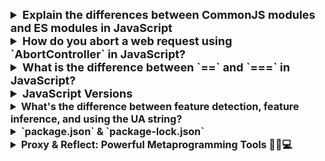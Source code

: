 <details >
 <summary style="font-size: large; font-weight: bold">Explain the differences between CommonJS modules and ES modules in JavaScript
</summary>

![img_5.png](img_5.png)

## TL;DR

In JavaScript, modules are reusable pieces of code that encapsulate functionality, making it easier to manage, maintain, and structure your applications. Modules allow you to break down your code into smaller, manageable parts, each with its own scope.

**CommonJS** is an older module system that was initially designed for server-side JavaScript development with Node.js. It uses the `require()` function to load modules and the `module.exports` or `exports` object to define the exports of a module.

```js
// my-module.js
const value = 42;
module.exports = { value };

// main.js
const myModule = require('./my-module.js');
console.log(myModule.value); // 42
```

**ES Modules** (ECMAScript Modules) are the standardized module system introduced in ES6 (ECMAScript 2015). They use the `import` and `export` statements to handle module dependencies.

```js
// my-module.js
export const value = 42;

// main.js
import { value } from './my-module.js';
console.log(value); // 42
```

**CommonJS vs ES modules**

| Feature | CommonJS | ES modules |
| --- | --- | --- |
| Module Syntax | `require()` for importing `module.exports` for exporting | `import` for importing `export` for exporting |
| Environment | Primarily used in Node.js for server-side development | Designed for both browser and server-side JavaScript (Node.js) |
| Loading | Synchronous loading of modules | Asynchronous loading of modules |
| Structure | Dynamic imports, can be conditionally called | Static imports/exports at the top level |
| File extensions | `.js` (default) | `.mjs` or `.js` (with `type: "module"` in `package.json`) |
| Browser support | Not natively supported in browsers | Natively supported in modern browsers |
| Optimization | Limited optimization due to dynamic nature | Allows for optimizations like tree-shaking due to static structure |
| Compatibility | Widely used in existing Node.js codebases and libraries | Newer standard, but gaining adoption in modern projects |

---

## Modules in Javascript

Modules in JavaScript are a way to organize and encapsulate code into reusable and maintainable units. They allow developers to break down their codebase into smaller, self-contained pieces, promoting code reuse, separation of concerns, and better organization. There are two main module systems in JavaScript: CommonJS and ES modules.

### CommonJS

CommonJS is an older module system that was initially designed for server-side JavaScript development with Node.js. It uses the require function to load modules and the `module.exports` or `exports` object to define the exports of a module.

- **Syntax**: Modules are included using `require()` and exported using `module.exports`.
- **Environment**: Primarily used in `Node.js`.
- **Execution**: Modules are loaded synchronously.
- Modules are loaded dynamically at runtime.

```js
// my-module.js
const value = 42;
module.exports = { value };

// main.js
const myModule = require('./my-module.js');
console.log(myModule.value); // 42
```

### ES Modules

ES Modules (ECMAScript Modules) are the standardized module system introduced in ES6 (ECMAScript 2015). They use the `import` and `export` statements to handle module dependencies.

- **Syntax**: Modules are imported using `import` and exported using `export`.
- **Environment**: Can be used in both browser environments and Node.js (with certain configurations).
- **Execution**: Modules are loaded asynchronously.
- **Support**: Introduced in ES2015, now widely supported in modern browsers and Node.js.
- Modules are loaded statically at compile-time.
- Enables better performance due to static analysis and tree-shaking.

```js
// my-module.js
export const value = 42;

// main.js
import { value } from './my-module.js';
console.log(value); // 42
```

---
</details>





<details >
<summary style="font-size: large; font-weight: bold">How do you abort a web request using `AbortController` in JavaScript?</summary>


## TL;DR

`AbortController` is used to cancel ongoing asynchronous operations like fetch requests.

```js
const controller = new AbortController();
const signal = controller.signal;

fetch('https://jsonplaceholder.typicode.com/todos/1', { signal })
  .then((response) => {
    // Handle response
  })
  .catch((error) => {
    if (error.name === 'AbortError') {
      console.log('Request aborted');
    } else {
      console.error('Error:', error);
    }
  });

// Call abort() to abort the request
controller.abort();
```

Aborting web requests is useful for:

- Canceling requests based on user actions.
- Prioritizing the latest requests in scenarios with multiple simultaneous requests.
- Canceling requests that are no longer needed, e.g. after the user has navigated away from the page.

---

## `AbortController`s

`AbortController` allows graceful cancelation of ongoing asynchronous operations like fetch requests. It offers a mechanism to signal to the underlying network layer that the request is no longer required, preventing unnecessary resource consumption and improving user experience.

## Using `AbortController`s

Using `AbortController`s involve the following steps:

1. **Create an `AbortController` instance**: Initialize an `AbortController` instance, which creates a signal that can be used to abort requests.
1. **Pass the signal to the request**: Pass the signal to the request, typically through the `signal` property in the request options.
1. **Abort the request**: Call the `abort()` method on the `AbortController` instance to cancel the ongoing request.

Here is an example of how to use `AbortController`s with the `fetch()` API:

```js
const controller = new AbortController();
const signal = controller.signal;

fetch('https://jsonplaceholder.typicode.com/todos/1', { signal })
  .then((response) => {
    // Handle response
  })
  .catch((error) => {
    if (error.name === 'AbortError') {
      console.log('Request aborted');
    } else {
      console.error('Error:', error);
    }
  });

// Call abort() to abort the request
controller.abort();
```

## Use cases

### Canceling a `fetch()` request on a user action

Cancel requests that take too long or are no longer relevant due to user interactions (e.g., user cancels uploading of a huge file).

```js
// HTML:
// <div>
//   <button id="cancel-button">Cancel upload</button>
// </div>

const controller = new AbortController();
const signal = controller.signal;

fetch('https://jsonplaceholder.typicode.com/todos/1', { signal })
  .then((response) => {
    // Handle successful response
  })
  .catch((error) => {
    if (error.name === 'AbortError') {
      console.log('Request canceled');
    } else {
      console.error('Network or other error:', error);
    }
  });

document.getElementById('cancel-button').addEventListener('click', () => {
  controller.abort();
});
```

When you click the "Cancel upload" button, in-flight request will be aborted.

### Prioritizing latest requests in a race condition

In scenarios where multiple requests are initiated for the same data, use `AbortController` to prioritize the latest request and abort earlier ones.

```js
let latestController = null; // Keeps track of the latest controller

function fetchData(url) {
  if (latestController) {
    latestController.abort(); // Abort any previous request
  }

  const controller = new AbortController();
  latestController = controller;
  const signal = controller.signal;

  fetch(url, { signal })
    .then((response) => {
      // Handle successful response
    })
    .catch((error) => {
      if (error.name === 'AbortError') {
        console.log('Request canceled');
      } else {
        console.error('Network or other error:', error);
      }
    });
}
```

In this example, when the `fetchData()` function is called multiple times triggering multiple fetch requests, `AbortController`s will cancel all the previous requests except the latest request. This is common in scenarios like type-ahead search or infinite scrolling, where new requests are triggered frequently.

### Canceling requests that are no longer needed

In situations where the user has navigated away from the page, aborting the request can prevent unnecessary operations (e.g. success callback handling), and freeing up resources by lowering the likelihood of memory leaks.

## Notes

- `AbortController`s is not `fetch()`-specific, it can be used to abort other asynchronous tasks as well.
- A singular `AbortContoller` instance can be reused or multiple async tasks and cancel all of them at once.
- Calling `abort()` on `AbortController`s does not send any notification or signal to the server. The server is unaware of the cancelation and will continue processing the request until it completes or times out.

## Further reading

- [AbortController | MDN](https://developer.mozilla.org/en-US/docs/Web/API/AbortController)
- [Fetch: Abort | Javascript.info](https://javascript.info/fetch-abort)


---
</details>


<details >
 <summary style="font-size: large; font-weight: bold">What is the difference between `==` and `===` in JavaScript?</summary>

![img.png](img.png)
https://justjavascript.com/learn/07-equality-of-values

https://www.greatfrontend.com/questions/quiz/what-is-the-difference-between-double-equal-and-triple-equal?practice=practice&tab=quiz

![img_1.png](img_1.png)
https://dorey.github.io/JavaScript-Equality-Table/

---
</details>



<details >
 <summary style="font-size: large; font-weight: bold">JavaScript Versions</summary>


- JavaScript was invented by Brendan Eich in 1995, and became an ECMA standard in 1997.

- ECMAScript is the official name of the language.

- ECMAScript versions have been abbreviated to ES1, ES2, ES3, ES5, and ES6.

- Since 2016, versions are named by year (ECMAScript 2016, 2017, 2018, 2019, 2020).
<table class="ws-table-all">
<tbody><tr>
<th>Ver</th>
<th>Official Name</th>
<th>Description</th>
</tr>
<tr>
<td>ES1</td>
<td>ECMAScript 1 (1997)</td><td>First edition</td>
</tr>
<tr>
<td>ES2</td>
<td>ECMAScript 2 (1998)</td><td>Editorial changes</td>
</tr>
<tr>
<td>ES3</td>
<td>ECMAScript 3 (1999)</td><td>Added regular expressions<br>
Added try/catch<br>
Added switch<br>
Added do-while</td>
</tr>
<tr>
<td>ES4</td>
<td>ECMAScript 4</td><td>Never released</td>
</tr>
<tr>
<td>ES5</td>
<td>ECMAScript 5 (2009)<br><br>
</td>
<td>
Added "strict mode"<br>
Added JSON support<br>
Added String.trim()<br>
Added Array.isArray()<br>
Added Array iteration methods<br>
Allows trailing commas for object literals<br>
</td>
</tr>
<tr>
<td>ES6</td>
<td>ECMAScript 2015<br><br>
<td>Added let and const<br>
Added default parameter values<br>
Added Array.find()<br>
Added Array.findIndex()<br>
</td>
</tr>
<tr>
<td></td>
<td>ECMAScript 2016<br><br>
<td>Added exponential operator (**)<br>
Added Array.includes()
</td>
</tr>
<tr>
<td></td>
<td>ECMAScript 2017<br><br>
</td><td>Added string padding<br>
Added Object.entries()<br>
Added Object.values()<br>
Added async functions<br>
Added shared memory<br>
Allows trailing commas for function parameters<br>
</td>
</tr>
<tr>
<td></td>
<td>ECMAScript 2018<br><br>
</td><td>
Added rest / spread properties<br>
Added asynchronous iteration<br>
Added Promise.finally()<br>
Additions to RegExp
</td>
</tr>
<tr>
<td></td>
<td>ECMAScript 2019<br><br>
</td><td>
String.trimStart()<br>
String.trimEnd()<br>
Array.flat()<br>
Object.fromEntries<br>
Optional catch binding
</td>
</tr>
<tr>
<td></td>
<td>ECMAScript 2020<br><br>
</td><td>
The Nullish Coalescing Operator (??)<br>
</td>
</tr>

</tbody></table>

---
</details>



<details >
 <summary style="font-size: medium; font-weight: bold">What's the difference between feature detection, feature inference, and using the UA string?</summary>


## Feature Detection

Feature detection involves working out whether a browser supports a certain block of code, and running different code depending on whether it does (or doesn't), so that the browser can always provide a working experience rather crashing/erroring in some browsers. For example:

```js
if ('geolocation' in navigator) {
  // Can use navigator.geolocation
} else {
  // Handle lack of feature
}
```

[Modernizr](https://modernizr.com/) is a great library to handle feature detection.

## Feature Inference

Feature inference checks for a feature just like feature detection, but uses another function because it assumes it will also exist, e.g.:

```js
if (document.getElementsByTagName) {
  element = document.getElementById(id);
}
```

This is not really recommended. Feature detection is more foolproof.

## UA String

This is a browser-reported string that allows the network protocol peers to identify the application type, operating system, software vendor or software version of the requesting software user agent. It can be accessed via `navigator.userAgent`. However, the string is tricky to parse and can be spoofed. For example, Chrome reports both as Chrome and Safari. So to detect Safari you have to check for the Safari string and the absence of the Chrome string. Avoid this method.

---
</details>






<details >
 <summary style="font-size: medium; font-weight: bold">`package.json` & `package-lock.json`</summary>


- `package-lock.json` stores an exact, versioned dependency tree rather than using starred versioning like `package.json` itself (e.g. 1.0.*). This means you can guarantee the dependencies for other developers or prod releases, etc. It also has a mechanism to lock (hence the name package-lock) the tree but generally will regenerate if `package.json` changes.
- To answer question about just using the package.json with exact version numbers?
  - Bear in mind that your `package.json` contains only your `direct dependencies`, not the dependencies of your dependencies (sometimes called nested or transitive dependencies). This means with the standard `package.json` you can't control the versions of those `nested dependencies`, referencing them directly or as peer dependencies won't help as you also don't control the version tolerance that your direct dependencies define for these nested dependencies.

https://stackoverflow.com/questions/44297803/what-is-the-role-of-the-package-lock-json

---
</details>



<details >
 <summary style="font-size: medium; font-weight: bold">Proxy & Reflect: Powerful Metaprogramming Tools 🧙‍♂️💻</summary>

![img_2.png](img_2.png)
![img_3.png](img_3.png)
![img_4.png](img_4.png)

---
</details>
